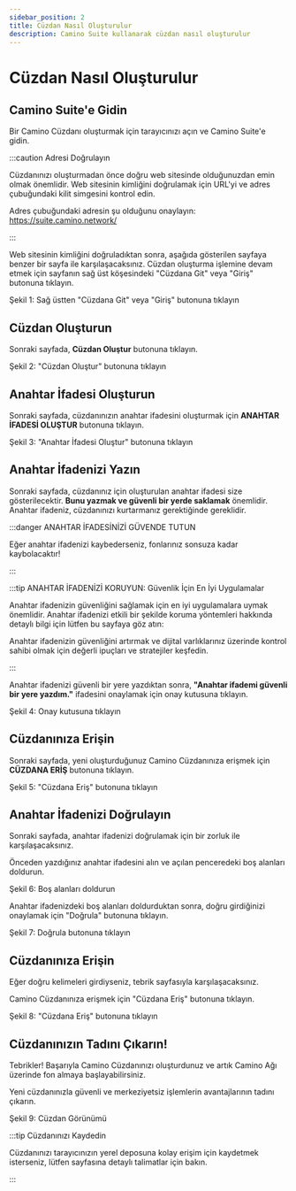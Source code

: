 ```yaml
---
sidebar_position: 2
title: Cüzdan Nasıl Oluşturulur
description: Camino Suite kullanarak cüzdan nasıl oluşturulur
---
```


# Cüzdan Nasıl Oluşturulur

## Camino Suite'e Gidin

Bir Camino Cüzdanı oluşturmak için tarayıcınızı açın ve Camino Suite'e gidin.

:::caution Adresi Doğrulayın

Cüzdanınızı oluşturmadan önce doğru web sitesinde olduğunuzdan emin olmak önemlidir. 
Web sitesinin kimliğini doğrulamak için URL'yi ve adres çubuğundaki kilit simgesini kontrol edin.



Adres çubuğundaki adresin şu olduğunu onaylayın: https://suite.camino.network/

:::

Web sitesinin kimliğini doğruladıktan sonra, aşağıda gösterilen sayfaya benzer bir sayfa ile karşılaşacaksınız. Cüzdan oluşturma işlemine devam etmek için sayfanın sağ üst köşesindeki "Cüzdana Git" veya "Giriş" butonuna tıklayın.



Şekil 1: Sağ üstten "Cüzdana Git" veya "Giriş" butonuna tıklayın


## Cüzdan Oluşturun

Sonraki sayfada, **Cüzdan Oluştur** butonuna tıklayın.



Şekil 2: "Cüzdan Oluştur" butonuna tıklayın


## Anahtar İfadesi Oluşturun

Sonraki sayfada, cüzdanınızın anahtar ifadesini oluşturmak için **ANAHTAR İFADESİ OLUŞTUR** butonuna tıklayın.



Şekil 3: "Anahtar İfadesi Oluştur" butonuna tıklayın


## Anahtar İfadenizi Yazın

Sonraki sayfada, cüzdanınız için oluşturulan anahtar ifadesi size gösterilecektir. **Bunu yazmak ve güvenli bir yerde saklamak** önemlidir. Anahtar ifadeniz, cüzdanınızı kurtarmanız gerektiğinde gereklidir.

:::danger ANAHTAR İFADESİNİZİ GÜVENDE TUTUN

Eğer anahtar ifadenizi kaybederseniz, fonlarınız sonsuza kadar kaybolacaktır!

:::

:::tip ANAHTAR İFADENİZİ KORUYUN: Güvenlik İçin En İyi Uygulamalar

Anahtar ifadenizin güvenliğini sağlamak için en iyi uygulamalara uymak önemlidir. Anahtar ifadenizi etkili bir şekilde koruma yöntemleri hakkında detaylı bilgi için lütfen bu sayfaya göz atın:


Anahtar ifadenizin güvenliğini artırmak ve dijital varlıklarınız üzerinde kontrol sahibi olmak için değerli ipuçları ve stratejiler keşfedin.

:::

Anahtar ifadenizi güvenli bir yere yazdıktan sonra, **"Anahtar ifademi güvenli bir yere yazdım."** ifadesini onaylamak için onay kutusuna tıklayın.



Şekil 4: Onay kutusuna tıklayın


## Cüzdanınıza Erişin

Sonraki sayfada, yeni oluşturduğunuz Camino Cüzdanınıza erişmek için **CÜZDANA ERİŞ** butonuna tıklayın.



Şekil 5: "Cüzdana Eriş" butonuna tıklayın


## Anahtar İfadenizi Doğrulayın

Sonraki sayfada, anahtar ifadenizi doğrulamak için bir zorluk ile karşılaşacaksınız.

Önceden yazdığınız anahtar ifadesini alın ve açılan penceredeki boş alanları doldurun.



Şekil 6: Boş alanları doldurun


Anahtar ifadenizdeki boş alanları doldurduktan sonra, doğru girdiğinizi onaylamak için "Doğrula" butonuna tıklayın.



Şekil 7: Doğrula butonuna tıklayın


## Cüzdanınıza Erişin

Eğer doğru kelimeleri girdiyseniz, tebrik sayfasıyla karşılaşacaksınız.

Camino Cüzdanınıza erişmek için "Cüzdana Eriş" butonuna tıklayın.



Şekil 8: "Cüzdana Eriş" butonuna tıklayın


## Cüzdanınızın Tadını Çıkarın!

Tebrikler! Başarıyla Camino Cüzdanınızı oluşturdunuz ve artık Camino Ağı üzerinde fon almaya başlayabilirsiniz.

Yeni cüzdanınızla güvenli ve merkeziyetsiz işlemlerin avantajlarının tadını çıkarın.



Şekil 9: Cüzdan Görünümü


:::tip Cüzdanınızı Kaydedin

Cüzdanınızı tarayıcınızın yerel deposuna kolay erişim için kaydetmek isterseniz, lütfen  sayfasına detaylı talimatlar için bakın.

:::